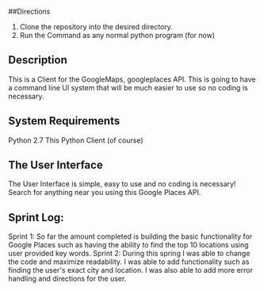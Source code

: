 ##Directions
1. Clone the repository into the desired directory.
2. Run the Command as any normal python program (for now)
## Description
This is a Client for the GoogleMaps, googleplaces API. This is going to have a command line UI system that will be much easier to use so no coding is necessary. 
## System Requirements 
Python 2.7
This Python Client (of course)
## The User Interface
The User Interface is simple, easy to use and no coding is necessary! Search for anything near you using this Google Places API.
## Sprint Log:
Sprint 1:
  So far the amount completed is building the basic functionality for Google Places such as having the ability to find the top 10 locations using user provided key words.
Sprint 2:
    During this spring I was able to change the code and maximize readability. I was able to add functionality such as finding the user's exact city and location. I was also able to add more error handling and directions for the user.